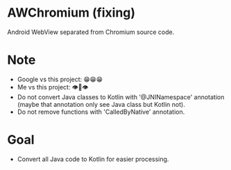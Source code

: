 # AWChromium (fixing)

Android WebView separated from Chromium source code.

# Note

- Google vs this project: 😁😁😁
- Me vs this project: 👁️👄👁️
- Do not convert Java classes to Kotlin with '@JNINamespace' annotation (maybe that annotation only see Java class but Kotlin not).
- Do not remove functions with 'CalledByNative' annotation.

# Goal

- Convert all Java code to Kotlin for easier processing.
